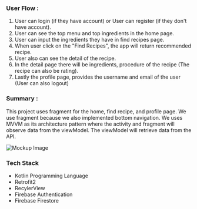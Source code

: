 ### User Flow :
1. User can login (if they have account) or User can register (if they don't have account).
2. User can see the top menu and top ingredients in the home page.
3. User can input the ingredients they have in find recipes page.
4. When user click on the "Find Recipes", the app will return recommended recipe.
5. User also can see the detail of the recipe.
6. In the detail page there will be ingredients, procedure of the recipe (The recipe can also be rating).
7. Lastly the profile page, provides the username and email of the user (User can also logout)

### Summary :
This project uses fragment for the home, find recipe, and profile page. We use fragment because we also 
implemented bottom navigation. We uses MVVM as its architecture pattern where the activity and fragment will observe data from the viewModel.
The viewModel will retrieve data from the API.

![Mockup Image](mockup.png)

### Tech Stack
* Kotlin Programming Language
* Retrofit2
* RecylerView
* Firebase Authentication
* Firebase Firestore
